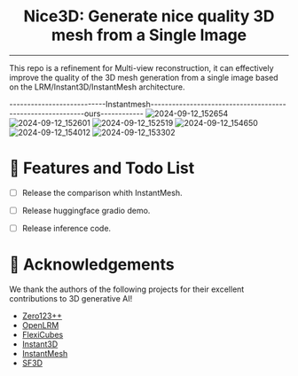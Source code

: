 <div align="center">
  
# Nice3D: Generate nice quality 3D mesh from a Single Image

</div>

---

This repo is a refinement for Multi-view reconstruction, it can effectively improve the quality of the 3D mesh generation from a single image based on the LRM/Instant3D/InstantMesh architecture.

---------------------------Instantmesh-----------------------------------------------------------ours------------
![2024-09-12_152654](https://github.com/user-attachments/assets/defbe418-65e2-4072-b8cd-1afbc54edd37)
![2024-09-12_152601](https://github.com/user-attachments/assets/df76234a-f38c-4a32-acf8-c756f59264e9)
![2024-09-12_152519](https://github.com/user-attachments/assets/46d503af-220b-484a-863e-938460c4679d)
![2024-09-12_154650](https://github.com/user-attachments/assets/fdf64b57-57e6-4247-9de3-a85e00b285ff)
![2024-09-12_154012](https://github.com/user-attachments/assets/7254a58c-41ff-4e5f-84dd-4ff49757f19c)
![2024-09-12_153302](https://github.com/user-attachments/assets/e5dc28de-b489-4f6e-9cef-42717676437e)

# 🚩 Features and Todo List
- [ ] Release the comparison whith InstantMesh.
- [ ] Release huggingface gradio demo.
- [ ] Release inference code.


# 🤗 Acknowledgements

We thank the authors of the following projects for their excellent contributions to 3D generative AI!

- [Zero123++](https://github.com/SUDO-AI-3D/zero123plus)
- [OpenLRM](https://github.com/3DTopia/OpenLRM)
- [FlexiCubes](https://github.com/nv-tlabs/FlexiCubes)
- [Instant3D](https://instant-3d.github.io/)
- [InstantMesh](https://github.com/TencentARC/InstantMesh)
- [SF3D](https://github.com/Stability-AI/stable-fast-3d)
